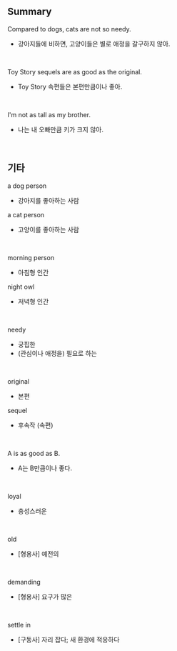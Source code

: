 ## Summary

Compared to dogs, cats are not so needy.
- 강아지들에 비하면, 고양이들은 별로 애정을 갈구하지 않아.

<br>

Toy Story sequels are as good as the original.
- Toy Story 속편들은 본편만큼이나 좋아.

<br>

I'm not as tall as my brother.
- 나는 내 오빠만큼 키가 크지 않아.

<br>

## 기타

a dog person
- 강아지를 좋아하는 사람

a cat person
- 고양이를 좋아하는 사람

<br>

morning person
- 아침형 인간

night owl
- 저녁형 인간

<br>

needy
- 궁핍한
- (관심이나 애정을) 필요로 하는

<br>

original
- 본편

sequel
- 후속작 (속편)

<br>

A is as good as B.
- A는 B만큼이나 좋다.

<br>

loyal
- 충성스러운

<br>

old
- [형용사] 예전의

<br>

demanding
- [형용사] 요구가 많은

<br>

settle in
- [구동사] 자리 잡다; 새 환경에 적응하다
